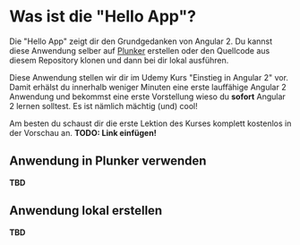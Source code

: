 # Was ist die "Hello App"?

Die "Hello App" zeigt dir den Grundgedanken von Angular 2. Du kannst diese Anwendung selber auf [Plunker](http://plnkr.co) erstellen oder den Quellcode aus diesem Repository klonen und dann bei dir lokal ausführen. 

Diese Anwendung stellen wir dir im Udemy Kurs "Einstieg in Angular 2" vor. Damit erhälst du innerhalb weniger Minuten eine erste lauffähige Angular 2 Anwendung und bekommst eine erste Vorstellung wieso du **sofort** Angular 2 lernen solltest. Es ist nämlich mächtig (und) cool!

Am besten du schaust dir die erste Lektion des Kurses komplett kostenlos in der Vorschau an. **TODO: Link einfügen!**

## Anwendung in Plunker verwenden

**TBD**

## Anwendung lokal erstellen

**TBD**
